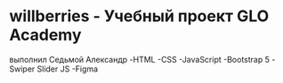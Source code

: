 # willberries - Учебный проект GLO Academy
выполнил Седьмой Александр
-HTML
-CSS
-JavaScript
-Bootstrap 5
-Swiper Slider JS
-Figma
